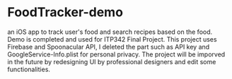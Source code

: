 # FoodTracker-demo
an iOS app to track user's food and search recipes based on the food. Demo is completed and used for ITP342 Final Project.
This project uses Firebase and Spoonacular API, I deleted the part such as API key and GoogleService-Info.plist for personal privacy.
The project will be imporved in the future by redesigning UI by professional designers and edit some functionalities.
